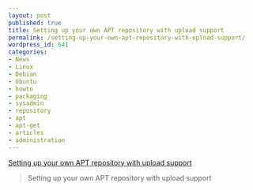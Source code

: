 ```yaml
---
layout: post
published: true
title: Setting up your own APT repository with upload support
permalink: /setting-up-your-own-apt-repository-with-upload-support/
wordpress_id: 641
categories:
- News
- Linux
- Debian
- Ubuntu
- howto
- packaging
- sysadmin
- repository
- apt
- apt-get
- articles
- administration
---
```




<a href="http://www.debian-administration.org/articles/286">Setting up your own APT repository with upload support</a><br /><blockquote>Setting up your own APT repository with upload support</blockquote>
